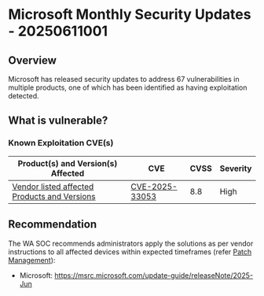 # Microsoft Monthly Security Updates - 20250611001

## Overview

Microsoft has released security updates to address 67 vulnerabilities in multiple products, one of which has been identified as having exploitation detected.

## What is vulnerable?

### Known Exploitation CVE(s)

| Product(s) and Version(s) Affected                                                                                         | CVE                                                               | CVSS | Severity |
| -------------------------------------------------------------------------------------------------------------------------- | ----------------------------------------------------------------- | ---- | -------- |
| [Vendor listed affected Products and Versions](https://msrc.microsoft.com/update-guide/en-US/vulnerability/CVE-2025-33053) | [CVE-2025-33053](https://nvd.nist.gov/vuln/detail/CVE-2025-33053) | 8.8  | High     |

## Recommendation

The WA SOC recommends administrators apply the solutions as per vendor instructions to all affected devices within expected timeframes (refer [Patch Management](../guidelines/patch-management.md)):

- Microsoft: <https://msrc.microsoft.com/update-guide/releaseNote/2025-Jun>
